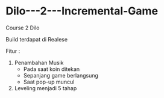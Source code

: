 # Dilo---2---Incremental-Game
Course 2 Dilo

Build terdapat di Realese

Fitur :
1. Penambahan Musik
    - Pada saat koin ditekan
    - Sepanjang game berlangsung
    - Saat pop-up muncul
3. Leveling menjadi 5 tahap
